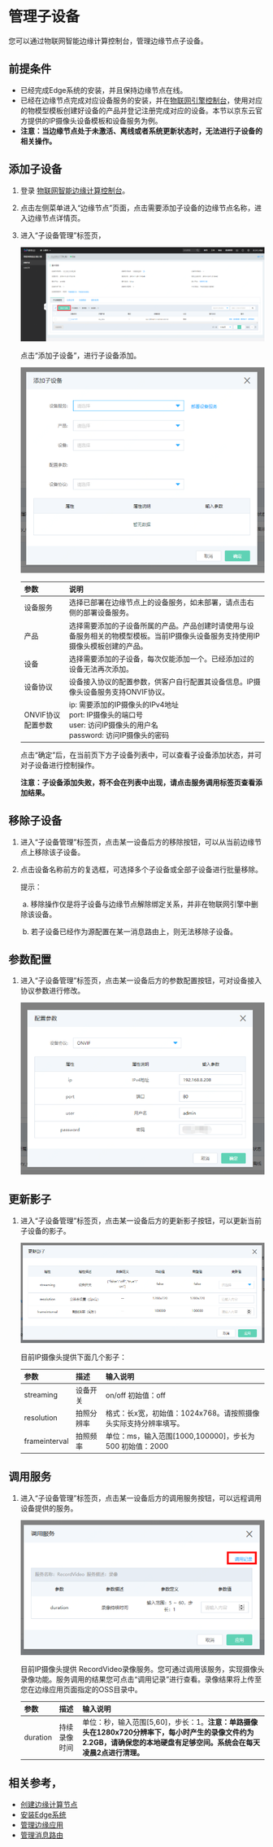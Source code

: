 # 管理子设备

您可以通过物联网智能边缘计算控制台，管理边缘节点子设备。

## 前提条件

- 已经完成Edge系统的安装，并且保持边缘节点在线。
- 已经在边缘节点完成对应设备服务的安装，并在[物联网引擎控制台](https://iot-console.jdcloud.com/core)，使用对应的物模型模板创建好设备的产品并登记注册完成对应的设备。本节以京东云官方提供的IP摄像头设备模板和设备服务为例。
- **注意：当边缘节点处于未激活、离线或者系统更新状态时，无法进行子设备的相关操作。**

## 添加子设备

1. 登录 [物联网智能边缘计算控制台](https://iot-console.jdcloud.com/edge)。

2. 点击左侧菜单进入“边缘节点”页面，点击需要添加子设备的边缘节点名称，进入边缘节点详情页。

3. 进入“子设备管理”标签页，

   ![边缘节点详情-子设备](../../../../image/IoT/IoT-Edge/EdgeDetail_SubDevice.png) 

   点击“添加子设备”，进行子设备添加。

   ![边缘节点详情-子设备](../../../../image/IoT/IoT-Edge/addsubdevice.png) 

   | 参数     | 说明                                                         |
   | -------- | ------------------------------------------------------------ |
   | 设备服务 | 选择已部署在边缘节点上的设备服务，如未部署，请点击右侧的部署设备服务。 |
   | 产品     | 选择需要添加的子设备所属的产品。产品创建时请使用与设备服务相关的物模型模板。当前IP摄像头设备服务支持使用IP摄像头模板创建的产品。 |
   | 设备     | 选择需要添加的子设备，每次仅能添加一个。已经添加过的设备无法再次添加。 |
   | 设备协议 | 设备接入协议的配置参数，供客户自行配置其设备信息。IP摄像头设备服务支持ONVIF协议。 |
   | ONVIF协议配置参数 | ip: 需要添加的IP摄像头的IPv4地址<br>port: IP摄像头的端口号<br>user: 访问IP摄像头的用户名<br>password: 访问IP摄像头的密码 |

   点击“确定”后，在当前页下方子设备列表中，可以查看子设备添加状态，并可对子设备进行控制操作。
   
   **注意：子设备添加失败，将不会在列表中出现，请点击服务调用标签页查看添加结果。**

## 移除子设备

1. 进入“子设备管理”标签页，点击某一设备后方的移除按钮，可以从当前边缘节点上移除该子设备。

2. 点击设备名称前方的复选框，可选择多个子设备或全部子设备进行批量移除。

   提示：

   ​	a. 移除操作仅是将子设备与边缘节点解除绑定关系，并非在物联网引擎中删除该设备。

   ​	b. 若子设备已经作为源配置在某一消息路由上，则无法移除子设备。

## 参数配置

1. 进入“子设备管理”标签页，点击某一设备后方的参数配置按钮，可对设备接入协议参数进行修改。

   ![边缘节点详情-参数配置](../../../../image/IoT/IoT-Edge/ConfigSubDevice.png)

## 更新影子

1. 进入“子设备管理”标签页，点击某一设备后方的更新影子按钮，可以更新当前子设备的影子。

   ![边缘节点详情-更新影子](../../../../image/IoT/IoT-Edge/UpdateSubDeviceShadow.png)

   目前IP摄像头提供下面几个影子：

   | 参数          | 描述       | 输入说明                                                     |
   | ------------- | ---------- | ------------------------------------------------------------ |
   | streaming     | 设备开关   | on/off  初始值：off                                          |
   | resolution    | 拍照分辨率 | 格式：长x宽，初始值：1024x768。请按照摄像头实际支持分辨率填写。 |
   | frameinterval | 拍照频率   | 单位：ms，输入范围[1000,100000]，步长为500 初始值：2000      |

## 调用服务

1. 进入“子设备管理”标签页，点击某一设备后方的调用服务按钮，可以远程调用设备提供的服务。

   ![边缘节点详情-调用服务](../../../../image/IoT/IoT-Edge/CallSubDeviceService.png)

   目前IP摄像头提供 RecordVideo录像服务。您可通过调用该服务，实现摄像头录像功能。服务调用的结果您可点击“调用记录”进行查看。录像结果将上传至您在边缘应用页面指定的OSS目录中。
   
   | 参数     | 描述         | 输入说明                                                     |
   | -------- | ------------ | ------------------------------------------------------------ |
   | duration | 持续录像时间 | 单位：秒，输入范围[5,60]，步长：1。**注意：单路摄像头在1280x720分辨率下，每小时产生的录像文件约为2.2GB，请确保您的本地硬盘有足够空间。系统会在每天凌晨2点进行清理。** |
   
   

## 相关参考，

- [创建边缘计算节点](../Getting-Started/Create-Edgenode.md)
- [安装Edge系统](../Getting-Started/Install-Edge-System.md)
- [管理边缘应用](../Operation-Guide/Edge-App.md)
- [管理消息路由](../Operation-Guide/MsgRouter.md)                          
